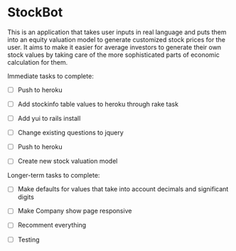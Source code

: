 StockBot
=========

This is an application that takes user inputs in real language and puts them into an equity valuation model to generate customized stock prices for the user.  It aims to make it easier for average investors to generate their own stock values by taking care of the more sophisticated parts of economic calculation for them.

Immediate tasks to complete:

- [ ] Push to heroku

- [ ] Add stockinfo table values to heroku through rake task

- [ ] Add yui to rails install

- [ ] Change existing questions to jquery 

- [ ] Push to heroku

- [ ] Create new stock valuation model

Longer-term tasks to complete:

- [ ] Make defaults for values that take into account decimals and significant digits

- [ ] Make Company show page responsive

- [ ] Recomment everything

- [ ] Testing
